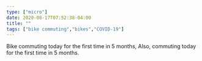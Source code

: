 ```yaml
---
type: ["micro"]
date: 2020-08-17T07:52:38-04:00
title: ""
tags: ["bike commuting","bikes","COVID-19"]
---
```

Bike commuting today for the first time in 5 months, Also, commuting today for the first time in 5 months.
